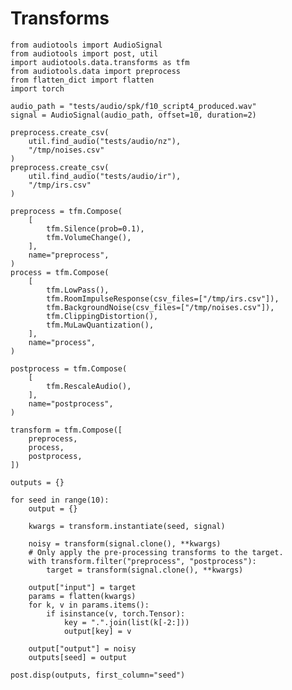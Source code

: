 # Transforms

<!-- ## Running this notebook

This notebook creates a model card for a specified model checkpoint. To run
this notebook, you must ensure that `pandoc` and `codebraid` are installed:

```
# https://pandoc.org/installing.html#linux
pip install codebraid
```

The notebook can be run and its output can be copy/pasted to Discourse via:

```
python -m audiotools.post --discourse notebooks/transforms.md > notebooks/transforms.exec.md
```

The contents of `fuzziness.exec.md` can then be copy-pasted to Discourse.
You can also view the contents without uploading to Discourse by outputting to HTML:

```
python -m audiotools.post notebooks/transforms.md > notebooks/transforms.html
```

Which you can then open in a browser to view. -->

```{.python .cb.nb show=code:none+rich_output+stdout:raw+stderr jupyter_kernel=python3}
from audiotools import AudioSignal
from audiotools import post, util
import audiotools.data.transforms as tfm
from audiotools.data import preprocess
from flatten_dict import flatten
import torch

audio_path = "tests/audio/spk/f10_script4_produced.wav"
signal = AudioSignal(audio_path, offset=10, duration=2)

preprocess.create_csv(
    util.find_audio("tests/audio/nz"),
    "/tmp/noises.csv"
)
preprocess.create_csv(
    util.find_audio("tests/audio/ir"),
    "/tmp/irs.csv"
)

preprocess = tfm.Compose(
    [
        tfm.Silence(prob=0.1),
        tfm.VolumeChange(),
    ],
    name="preprocess",
)
process = tfm.Compose(
    [
        tfm.LowPass(),
        tfm.RoomImpulseResponse(csv_files=["/tmp/irs.csv"]),
        tfm.BackgroundNoise(csv_files=["/tmp/noises.csv"]),
        tfm.ClippingDistortion(),
        tfm.MuLawQuantization(),
    ],
    name="process",
)

postprocess = tfm.Compose(
    [
        tfm.RescaleAudio(),
    ],
    name="postprocess",
)

transform = tfm.Compose([
    preprocess,
    process,
    postprocess,
])

outputs = {}

for seed in range(10):
    output = {}

    kwargs = transform.instantiate(seed, signal)

    noisy = transform(signal.clone(), **kwargs)
    # Only apply the pre-processing transforms to the target.
    with transform.filter("preprocess", "postprocess"):
        target = transform(signal.clone(), **kwargs)

    output["input"] = target
    params = flatten(kwargs)
    for k, v in params.items():
        if isinstance(v, torch.Tensor):
            key = ".".join(list(k[-2:]))
            output[key] = v

    output["output"] = noisy
    outputs[seed] = output

post.disp(outputs, first_column="seed")
```
